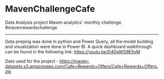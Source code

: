 # MavenChallengeCafe

Data Analysis project Maven analytics' monthly challenge.
#mavenrewardschallenge

---------

Data preping was done in python and Power Query, all the model building and visualization were done in Power BI.
A quick dashboard walkthrough can be found in the following link:
https://youtu.be/D4GeWS9E5vM

Data used for the project - https://maven-datasets.s3.amazonaws.com/Cafe+Rewards+Offers/Cafe+Rewards+Offers.zip
